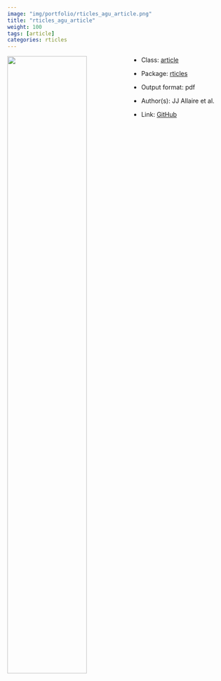 ```yaml
---
image: "img/portfolio/rticles_agu_article.png"
title: "rticles_agu_article"
weight: 100
tags: [article]
categories: rticles
---
```




<!--more-->

<p><a href="../../img/portfolio/rticles_agu_article.png"><img class = "jf-image-shadow" src="../../img/portfolio/rticles_agu_article.png", width="60%"  align="left"></a></p>



- Class: [article](../../tags/article)
- Package: [rticles](rticles)
- Output format: pdf

- Author(s): JJ Allaire et al.
- Link: [GitHub](https://github.com/rstudio/rticles)


